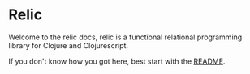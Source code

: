 # Relic

Welcome to the relic docs, relic is a functional relational programming library for Clojure and Clojurescript.

If you don't know how you got here, best start with the [README](https://github.com/relic).